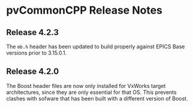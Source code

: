 # pvCommonCPP Release Notes

## Release 4.2.3

The `mb.h` header has been updated to build properly against EPICS Base
versions prior to 3.15.0.1.

## Release 4.2.0

The Boost header files are now only installed for VxWorks target architectures,
since they are only essential for that OS. This prevents clashes with sofware
that has been built with a different version of Boost.

